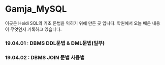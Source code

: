 # Gamja_MySQL

이곳은 Heidi SQL의 기초 문법을 익히기 위해 만든 곳 입니다. 
학원에서 오늘 배운 내용이 무엇인지 기록하고 있습니다.

### 19.04.01 : DBMS DDL문법 & DML문법(일부)
### 19.04.02 : DBMS JOIN 문법 사용법
